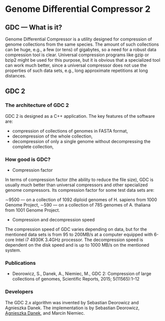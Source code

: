 # Genome Differential Compressor 2
## GDC — What is it?

Genome Differential Compressor is a utility designed for compression of genome collections from the same species. The amount of such collections can be huge, e.g., a few (or tens) of gigabytes, so a need for a robust data compression tool is clear. Universal compression programs like gzip or bzip2 might be used for this purpose, but it is obvious that a specialized tool can work much better, since a universal compressor does not use the properties of such data sets, e.g., long approximate repetitions at long distances.

## GDC 2

### The architecture of GDC 2

GDC 2 is designed as a C++ application. The key features of the software are:
+ compression of collections of genomes in FASTA format,
+ decompression of the whole collection,
+ decompression of only a single genome without decompressing the complete collection,

### How good is GDC?

* Compression factor

In terms of compression factor (the ability to reduce the file size), GDC is usually much better than universal compressors and other specialized genome compressors. Its compression factor for some test data sets are:

∼9500 — on a collection of 1092 diploid genomes of H. sapiens from 1000 Genome Project,
∼590 — on a collection of 785 genomes of A. thaliana from 1001 Genome Project.

* Compression and decompression speed

The compression speed of GDC varies depending on data, but for the mentioned data sets is from 95 to 200MB/s at a computer equipped with 6-core Intel i7 4930K 3.4GHz processor. The decompression speed is dependent on the disk speed and is up to 1000 MB/s on the mentioned system.

### Publications

+ Deorowicz, S., Danek, A., Niemiec, M., GDC 2: Compression of large collections of genomes, Scientific Reports, 2015; 5(11565):1–12

### Developers

The GDC 2.x algorithm was invented by Sebastian Deorowicz and Agnieszka Danek. The implementation is by Sebastian Deorowicz, [Agnieszka Danek](https://github.com/agnieszkadanek), and Marcin Niemiec.
